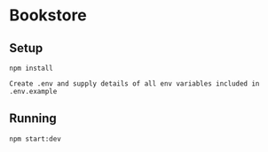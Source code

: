 # Bookstore

## Setup

```
npm install
```

```
Create .env and supply details of all env variables included in .env.example
```


## Running

```
npm start:dev
```
